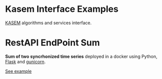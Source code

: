 # Kasem Interface Examples

[KASEM](https://www.predict.fr/produits-services/logiciels/) algorithms and services interface.

# RestAPI EndPoint Sum 

**Sum of two syncrhonized time series**  deployed in a docker using Python, [Flask](https://flask.palletsprojects.com/) and [gunicorn](https://gunicorn.org/).

[See example](RestAPI_EndPont_Sum/README.md)
